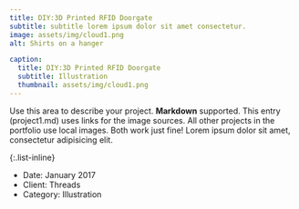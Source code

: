 ```yaml
---
title: DIY:3D Printed RFID Doorgate
subtitle: subtitle lorem ipsum dolor sit amet consectetur.
image: assets/img/cloud1.png
alt: Shirts on a hanger

caption:
  title: DIY:3D Printed RFID Doorgate
  subtitle: Illustration
  thumbnail: assets/img/cloud1.png
---
```

Use this area to describe your project. **Markdown** supported. This entry (project1.md) uses links for the image sources. All other projects in the portfolio use local images. Both work just fine! Lorem ipsum dolor sit amet, consectetur adipisicing elit. 

{:.list-inline}
- Date: January 2017
- Client: Threads
- Category: Illustration

